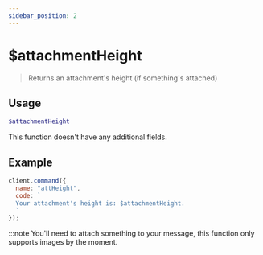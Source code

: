 ```yaml
---
sidebar_position: 2
---
```


# $attachmentHeight

> Returns an attachment's height (if something's attached)

## Usage

```php
$attachmentHeight
```

This function doesn't have any additional fields.

## Example
```js
client.command({
  name: "attHeight",
  code: `
  Your attachment's height is: $attachmentHeight.
  `
});
```

:::note
You'll need to attach something to your message, this function only supports images by the moment.
